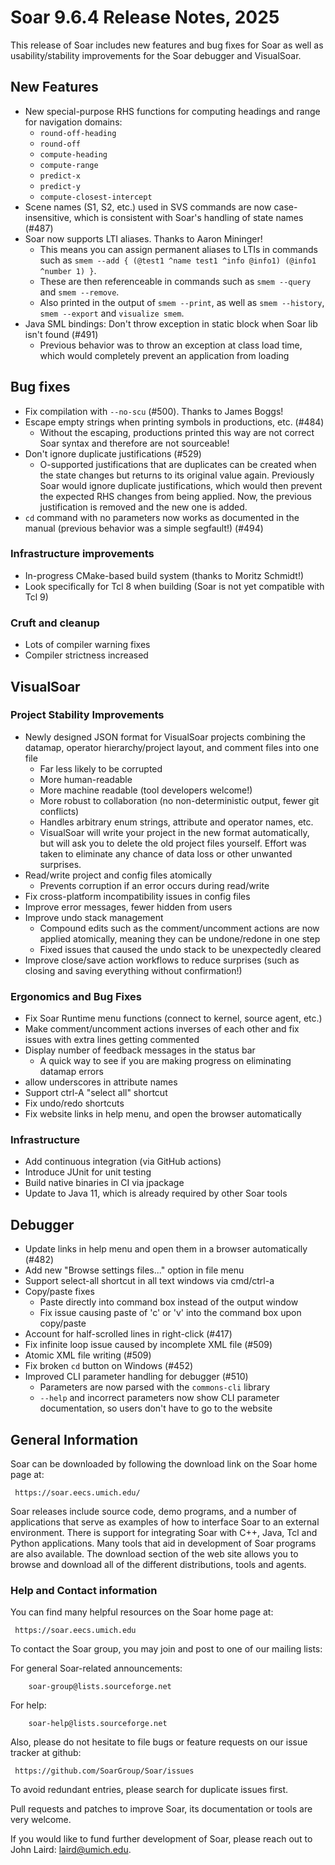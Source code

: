 # Soar 9.6.4 Release Notes, 2025

This release of Soar includes new features and bug fixes for Soar as well as usability/stability improvements for the Soar debugger and VisualSoar.

## New Features

* New special-purpose RHS functions for computing headings and range for navigation domains:
  * `round-off-heading`
  * `round-off`
  * `compute-heading`
  * `compute-range`
  * `predict-x`
  * `predict-y`
  * `compute-closest-intercept`
* Scene names (S1, S2, etc.) used in SVS commands are now case-insensitive, which is consistent with Soar's handling of state names (#487)
* Soar now supports LTI aliases. Thanks to Aaron Mininger!
  * This means you can assign permanent aliases to LTIs in commands such as `smem --add { (@test1 ^name test1 ^info @info1) (@info1 ^number 1) }`.
  * These are then referenceable in commands such as `smem --query` and `smem --remove`.
  * Also printed in the output of `smem --print`, as well as `smem --history`, `smem --export` and `visualize smem`.
* Java SML bindings: Don't throw exception in static block when Soar lib isn't found (#491)
  * Previous behavior was to throw an exception at class load time, which would completely prevent an application from loading

## Bug fixes

* Fix compilation with `--no-scu` (#500). Thanks to James Boggs!
* Escape empty strings when printing symbols in productions, etc. (#484)
  * Without the escaping, productions printed this way are not correct Soar syntax and therefore are not sourceable!
* Don't ignore duplicate justifications (#529)
  * O-supported justifications that are duplicates can be created when the state changes but returns to its original value again. Previously Soar would ignore duplicate justifications, which would then prevent the expected RHS changes from being applied. Now, the previous justification is removed and the new one is added.
* `cd` command with no parameters now works as documented in the manual (previous behavior was a simple segfault!) (#494)

### Infrastructure improvements

* In-progress CMake-based build system (thanks to Moritz Schmidt!)
* Look specifically for Tcl 8 when building (Soar is not yet compatible with Tcl 9)

### Cruft and cleanup

* Lots of compiler warning fixes
* Compiler strictness increased

## VisualSoar

### Project Stability Improvements

* Newly designed JSON format for VisualSoar projects combining the datamap, operator hierarchy/project layout, and comment files into one file
  * Far less likely to be corrupted
  * More human-readable
  * More machine readable (tool developers welcome!)
  * More robust to collaboration (no non-deterministic output, fewer git conflicts)
  * Handles arbitrary enum strings, attribute and operator names, etc.
  * VisualSoar will write your project in the new format automatically, but will ask you to delete the old project files yourself. Effort was taken to eliminate any chance of data loss or other unwanted surprises.
* Read/write project and config files atomically
  * Prevents corruption if an error occurs during read/write
* Fix cross-platform incompatibility issues in config files
* Improve error messages, fewer hidden from users
* Improve undo stack management
  * Compound edits such as the comment/uncomment actions are now applied atomically, meaning they can be undone/redone in one step
  * Fixed issues that caused the undo stack to be unexpectedly cleared
* Improve close/save action workflows to reduce surprises (such as closing and saving everything without confirmation!)

### Ergonomics and Bug Fixes

* Fix Soar Runtime menu functions (connect to kernel, source agent, etc.)
* Make comment/uncomment actions inverses of each other and fix issues with extra lines getting commented
* Display number of feedback messages in the status bar
  * A quick way to see if you are making progress on eliminating datamap errors
* allow underscores in attribute names
* Support ctrl-A "select all" shortcut
* Fix undo/redo shortcuts
* Fix website links in help menu, and open the browser automatically

### Infrastructure

* Add continuous integration (via GitHub actions)
* Introduce JUnit for unit testing
* Build native binaries in CI via jpackage
* Update to Java 11, which is already required by other Soar tools

## Debugger

* Update links in help menu and open them in a browser automatically (#482)
* Add new "Browse settings files..." option in file menu
* Support select-all shortcut in all text windows via cmd/ctrl-a
* Copy/paste fixes
  * Paste directly into command box instead of the output window
  * Fix issue causing paste of 'c' or 'v' into the command box upon copy/paste
* Account for half-scrolled lines in right-click (#417)
* Fix infinite loop issue caused by incomplete XML file (#509)
* Atomic XML file writing (#509)
* Fix broken `cd` button on Windows (#452)
* Improved CLI parameter handling for debugger (#510)
  * Parameters are now parsed with the `commons-cli` library
  * `--help` and incorrect parameters now show CLI parameter documentation, so users don't have to go to the website

## General Information

Soar can be downloaded by following the download link on the Soar home
page at:

     https://soar.eecs.umich.edu/

Soar releases include source code, demo programs, and a number of
applications that serve as examples of how to interface Soar to an
external environment.  There is support for integrating Soar with C++,
Java, Tcl and Python applications.  Many tools that aid in development
of Soar programs are also available.  The download section of the web site
allows you to browse and download all of the different distributions,
tools and agents.

### Help and Contact information

You can find many helpful resources on the Soar home page at:

     https://soar.eecs.umich.edu

To contact the Soar group, you may join and post to one of our mailing
lists:

For general Soar-related announcements:

        soar-group@lists.sourceforge.net

For help:

        soar-help@lists.sourceforge.net

Also, please do not hesitate to file bugs or feature requests on our issue
tracker at github:

     https://github.com/SoarGroup/Soar/issues

To avoid redundant entries, please search for duplicate issues first.

Pull requests and patches to improve Soar, its documentation or tools are very welcome.

If you would like to fund further development of Soar, please reach out to John Laird:
[laird@umich.edu](mailto:laird@umich.edu).
